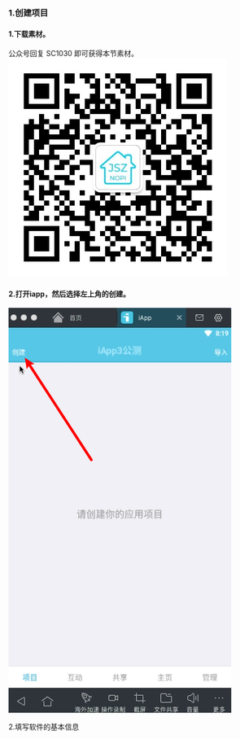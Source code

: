 ### 1.创建项目
#### 1.下载素材。
公众号回复 SC1030
即可获得本节素材。
![title](https://raw.githubusercontent.com/JSZNopi/JSZImage/master/gitnote/2019/10/30/WXCODE-1572446034519.jpeg)
#### 2.打开iapp，然后选择左上角的创建。
![title](https://raw.githubusercontent.com/JSZNopi/JSZImage/master/gitnote/2019/10/30/1-1572445985165.png)

2.填写软件的基本信息
